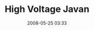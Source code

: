 ---
title: "High Voltage Javan"
picture: "/assets/camera-roll/2008/2008-05-25-high-voltage-javan/recon-3-031.jpg"
date: 2008-05-25 03:33
layout: picture
thumbnail: "/assets/camera-roll/2008/2008-05-25-high-voltage-javan/recon-3-031-thumbnail.jpg"
tags:
  - photograph
  - Javan
  - high voltage
  - sign
  - Nicollet Island
  - Recon 3
---